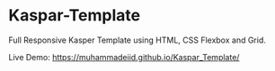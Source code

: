 # Kaspar-Template
Full Responsive Kasper Template using HTML, CSS Flexbox and Grid.

Live Demo: 
https://muhammadeiid.github.io/Kaspar_Template/
